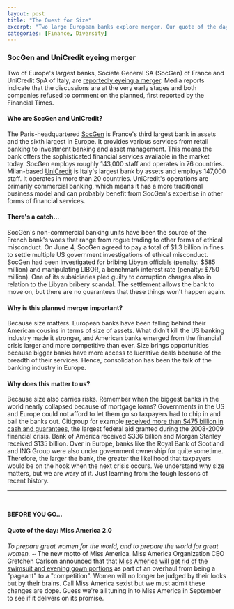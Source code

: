 ```yaml
---
layout: post
title: "The Quest for Size"
excerpt: "Two large European banks explore merger. Our quote of the day is on the rebranding of Miss America."
categories: [Finance, Diversity]
---
```


### SocGen and UniCredit eyeing merger

Two of Europe's largest banks, Societe General SA (SocGen) of France and UniCredit SpA of Italy, are <a href="https://www.bloomberg.com/news/articles/2018-06-03/unicredit-is-said-to-push-for-merger-with-socgen-ft-reports" target="_blank">reportedly eyeing a merger</a>. Media reports indicate that the discussions are at the very early stages and both companies refused to comment on the planned, first reported by the Financial Times.

#### Who are SocGen and UniCredit?

The Paris-headquartered <a href="https://www.societegenerale.com/sites/default/files/documents/InfographieGroupe2015/index-en.html" target="_blank">SocGen</a> is France's third largest bank in assets and the sixth largest in Europe. It provides various services from retail banking to investment banking and asset management. This means the bank offers the sophisticated financial services available in the market today. SocGen employs roughly 143,000 staff and operates in 76 countries. Milan-based <a href="https://www.unicreditgroup.eu/en/unicredit-at-a-glance.html" target="_blank">UniCredit</a> is Italy's largest bank by assets and employs 147,000 staff. It operates in more than 20 countries. UniCredit's operations are primarily commercial banking, which means it has a more traditional business model and can probably benefit from SocGen's expertise in other forms of financial services.

#### There's a catch...

SocGen's non-commercial banking units have been the source of the French bank's woes that range from rogue trading to other forms of ethical misconduct. On June 4, SocGen agreed to pay a total of $1.3 billion in fines to settle multiple US government investigations of ethical misconduct. SocGen had been investigated for bribing Libyan officials (penalty: $585 million) and manipulating LIBOR, a benchmark interest rate (penalty: $750 million). One of its subsidiaries pled guilty to corruption charges also in relation to the Libyan bribery scandal. The settlement allows the bank to move on, but there are no guarantees that these things won't happen again.

#### Why is this planned merger important?

Because size matters. European banks have been falling behind their American cousins in terms of size of assets. What didn't kill the US banking industry made it stronger, and American banks emerged from the financial crisis larger and more competitive than ever. Size brings opportunities because bigger banks have more access to lucrative deals because of the breadth of their services. Hence, consolidation has been the talk of the banking industry in Europe.

#### Why does this matter to us?

Because size also carries risks. Remember when the biggest banks in the world nearly collapsed because of mortgage loans? Governments in the US and Europe could not afford to let them go so taxpayers had to chip in and bail the banks out. Citigroup for example <a href="https://www.cnbc.com/id/42099554" target="_blank">received more than $475 billion in cash and guarantees</a>, the largest federal aid granted during the 2008-2009 financial crisis. Bank of America received $336 billion and Morgan Stanley received $135 billion. Over in Europe, banks like the Royal Bank of Scotland and ING Group were also under government ownership for quite sometime. Therefore, the larger the bank, the greater the likelihood that taxpayers would be on the hook when the next crisis occurs. We understand why size matters, but we are wary of it. Just learning from the tough lessons of recent history.

* * *
<br />

**BEFORE YOU GO...**

#### **Quote of the day: Miss America 2.0**

<i>To prepare great women for the world, and to prepare the world for great women.</i> ~ The new motto of Miss America. Miss America Organization CEO Gretchen Carlson announced that that <a href="https://www.npr.org/sections/thetwo-way/2018/06/05/617088219/miss-america-drops-its-swimsuit-competition-embracing-whole-new-era" target="_blank">Miss America will get rid of the swimsuit and evening gown portions</a> as part of an overhaul from being a "pageant" to a "competition". Women will no longer be judged by their looks but by their brains. Call Miss America sexist but we must admit these changes are dope. Guess we're all tuning in to Miss America in September to see if it delivers on its promise.
